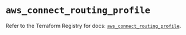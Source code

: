 # `aws_connect_routing_profile`

Refer to the Terraform Registry for docs: [`aws_connect_routing_profile`](https://registry.terraform.io/providers/hashicorp/aws/5.49.0/docs/resources/connect_routing_profile).
